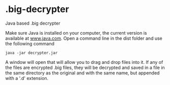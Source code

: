 # .big-decrypter
Java based .big decrypter

Make sure Java is installed on your computer, the current version is available at www.java.com.
Open a command line in the dist folder and use the following command

    java -jar decrypter.jar
    
A window will open that will allow you to drag and drop files into it.
If any of the files are encrypted .big files, they will be decrypted and saved in a file in the same directory as the original and with the same name, but appended with a '.d' extension.
